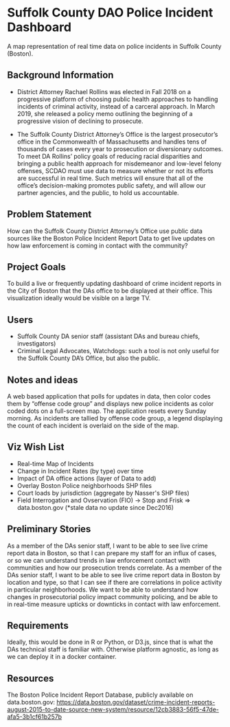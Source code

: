 # Suffolk County DAO Police Incident Dashboard

A map representation of real time data on police incidents in Suffolk County (Boston).

## Background Information
* District Attorney Rachael Rollins was elected in Fall 2018 on a progressive platform of choosing public health approaches to handling incidents of criminal activity, instead of a carceral approach. In March 2019, she released a policy memo outlining the beginning of a progressive vision of declining to prosecute.

* The Suffolk County District Attorney’s Office is the largest prosecutor’s office in the Commonwealth of Massachusetts and handles tens of thousands of cases every year to prosecution or diversionary outcomes. To meet DA Rollins’ policy goals of reducing racial disparities and bringing a public health approach for misdemeanor and low-level felony offenses, SCDAO must use data to measure whether or not its efforts are successful in real time. Such metrics will ensure that all of the office’s decision-making promotes public safety, and will allow our partner agencies, and the public, to hold us accountable.

## Problem Statement
How can the Suffolk County District Attorney’s Office use public data sources like the Boston Police Incident Report Data to get live updates on how law enforcement is coming in contact with the community?

## Project Goals
To build a live or frequently updating dashboard of crime incident reports in the City of Boston that the DAs office to be displayed at their office.
This visualization ideally would be visible on a large TV.

## Users
* Suffolk County DA senior staff (assistant DAs and bureau chiefs, investigators)
* Criminal Legal Advocates, Watchdogs: such a tool is not only useful for the Suffolk County DA’s Office, but also the public.

## Notes and ideas
A web based application that polls for updates in data, then color codes them by “offense code group” and displays new police incidents as color coded dots on a full-screen map. The application resets every Sunday morning. As incidents are tallied by offense code group, a legend displaying the count of each incident is overlaid on the side of the map.

## Viz Wish List
* Real-time Map of Incidents
* Change in Incident Rates (by type) over time
* Impact of DA office actions (layer of Data to add)
* Overlay Boston Police neighborhoods SHP files
* Court loads by jurisdiction (aggregate by Nasser's SHP files)
* Field Interrogation and Ovservation (FIO) -> Stop and Frisk => data.boston.gov (*stale data no update since Dec2016)

## Preliminary Stories
As a member of the DAs senior staff, I want to be able to see live crime report data in Boston, so that I can prepare my staff for an influx of cases, or so we can understand trends in law enforcement contact with communities and how our prosecution trends correlate.
As a member of the DAs senior staff, I want to be able to see live crime report data in Boston by location and type, so that I can see if there are correlations in police activity in particular neighborhoods.
We want to be able to understand how changes in prosecutorial policy impact community policing, and be able to in real-time measure upticks or downticks in contact with law enforcement.

## Requirements
Ideally, this would be done in R or Python, or D3.js, since that is what the DAs technical staff is familiar with.
Otherwise platform agnostic, as long as we can deploy it in a docker container.

## Resources
The Boston Police Incident Report Database, publicly available on data.boston.gov: https://data.boston.gov/dataset/crime-incident-reports-august-2015-to-date-source-new-system/resource/12cb3883-56f5-47de-afa5-3b1cf61b257b
